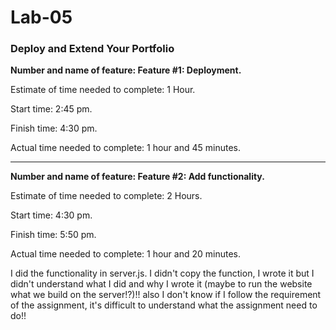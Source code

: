 # Lab-05

### Deploy and Extend Your Portfolio


**Number and name of feature: Feature #1: Deployment.**

Estimate of time needed to complete: 1 Hour.

Start time: 2:45 pm.

Finish time: 4:30 pm.

Actual time needed to complete: 1 hour and 45 minutes.


---


**Number and name of feature: Feature #2: Add functionality.**

Estimate of time needed to complete: 2 Hours.

Start time: 4:30 pm.

Finish time: 5:50 pm.

Actual time needed to complete: 1 hour and 20 minutes.


I did the functionality in server.js. I didn't copy the function, I wrote it but I didn't understand what I did and why I wrote it (maybe to run the website what we build on the server!?)!! also I don't know if I follow the requirement of the assignment, it's difficult to understand what the assignment need to do!!